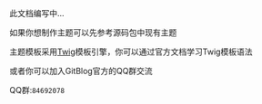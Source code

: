 <!--
author: jockchou
date: 2015-07-23
title: GitBlog主题制作
images: /theme/cube/image/cube1.jpg
tags: GitBlog
category: GitBlog
status: publish
summary: 此文档编写中...如果你想制作主题可以先参考源码包中现有主题，GitBlog主题模板采用[Twig](http://twig.sensiolabs.org/)引擎，你可以通过官方文档学习模板语法
或者你可以加入GitBlog官方的QQ群交流
-->

此文档编写中...

如果你想制作主题可以先参考源码包中现有主题

主题模板采用[Twig](http://twig.sensiolabs.org/)模板引擎，你可以通过官方文档学习Twig模板语法

或者你可以加入GitBlog官方的QQ群交流

QQ群:`84692078`